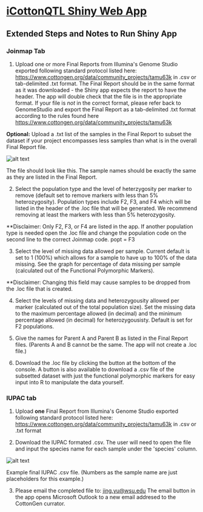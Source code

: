 # [iCottonQTL Shiny Web App](https://gbru-ars.shinyapps.io/iCottonQTL/)

## Extended Steps and Notes to Run Shiny App


### Joinmap Tab


1. Upload one or more Final Reports from Illumina's Genome Studio exported following standard protocol listed here: https://www.cottongen.org/data/community_projects/tamu63k in .csv or tab-delimited .txt format.  The Final Report should be in the same format as it was downloaded - the Shiny app expects the report to have the header.  The app will double check that the file is in the appropriate format.  If your file is *not* in the correct format, please refer back to GenomeStudio and export the Final Report as a tab-delimited .txt format according to the rules found here https://www.cottongen.org/data/community_projects/tamu63k
            
**Optional:** Upload a .txt list of the samples in the Final Report to subset the dataset if your project encompasses less samples than what is in the overall Final Report file.

![alt text](https://github.com/ahulsekemp/Cotton_CottonLeafCurlVirus_QTLmapping/blob/main/FindF2/F2Picture1.png?raw=true)
            
The file should look like this.  The sample names should be exactly the same as they are listed in the Final Report.
            
2. Select the population type and the level of heterzygosity per marker to remove (default set to remove markers with less than 5% heterozygosity).  Population types include F2, F3, and F4 which will be listed in the header of the .loc file that will be generated.  We recommend removing at least the markers with less than 5% heterozygosity.  

**Disclaimer: Only F2, F3, or F4 are listed in the app.  If another population type is needed open the .loc file and change the population code on the second line to the correct Joinmap code.
popt = F3

3. Select the level of missing data allowed per sample.  Current default is set to 1 (100%) which allows for a sample to have up to 100% of the data missing.  See the graph for percentage of data missing per sample (calculated out of the Functional Polymorphic Markers).

**Disclaimer:  Changing this field may cause samples to be dropped from the .loc file that is created.

4. Select the levels of missing data and heterozygousity allowed per marker (calculated out of the total population size).  Set the missing data to the maximum percentage allowed (in decimal) and the minimum percentage allowed (in decimal) for heterozygousisty.  Default is set for F2 populations.

5. Give the names for Parent A and Parent B as listed in the Final Report files.  (Parents A and B cannot be the same.  The app will not create a .loc file.)

6.  Download the .loc file by clicking the button at the bottom of the console.  A button is also available to download a .csv file of the subsetted dataset with just the functional polymorphic markers for easy input into R to manipulate the data yourself.


### IUPAC tab

1. Upload **one** Final Report from Illumina's Genome Studio exported following standard protocol listed here: https://www.cottongen.org/data/community_projects/tamu63k in .csv or .txt format

2.  Download the IUPAC formated .csv.  The user will need to open the file and input the species name for each sample under the 'species' column.

![alt text](https://github.com/ahulsekemp/Cotton_CottonLeafCurlVirus_QTLmapping/blob/main/IUPACFormat/IUPicture4.png?raw=true)
 
  
Example final IUPAC .csv file.  (Numbers as the sample name are just placeholders for this example.)
 
 3. Please email the completed file to: jing.yu@wsu.edu 
 The email button in the app opens Microsoft Outlook to a new email addresed to the CottonGen currator. 
 

